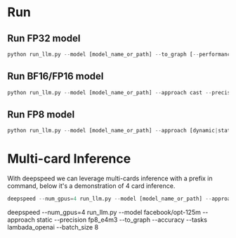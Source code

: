 # Run

## Run FP32 model
``` python
python run_llm.py --model [model_name_or_path] --to_graph [--performance]|[--accuracy --tasks lambada_openai --batch_size 8]|[--generate --max_new_tokens 10]
```

## Run BF16/FP16 model
``` python
python run_llm.py --model [model_name_or_path] --approach cast --precision [bf16|fp16]  --to_graph  [--performance]|[--accuracy --tasks lambada_openai --batch_size 8]|[--generate --max_new_tokens 10]
```

## Run FP8 model
``` python
python run_llm.py --model [model_name_or_path] --approach [dynamic|static|cast] --precision [fp8_e4m3|fp8_e5m2] --to_graph  [--performance]|[--accuracy --tasks lambada_openai --batch_size 8]|[--generate --max_new_tokens 10]
```

# Multi-card Inference
With deepspeed we can leverage multi-cards inference with a prefix in command, below it's a demonstration of 4 card inference.

```python
deepspeed --num_gpus=4 run_llm.py --model [model_name_or_path] --approach [dynamic|static|cast] --precision [fp8_e4m3|fp8_e5m2] --to_graph  [--performance]|[--accuracy --tasks lambada_openai --batch_size 8]|[--generate --max_new_tokens 10]
```
deepspeed --num_gpus=4 run_llm.py --model facebook/opt-125m --approach static --precision fp8_e4m3 --to_graph  --accuracy --tasks lambada_openai --batch_size 8
